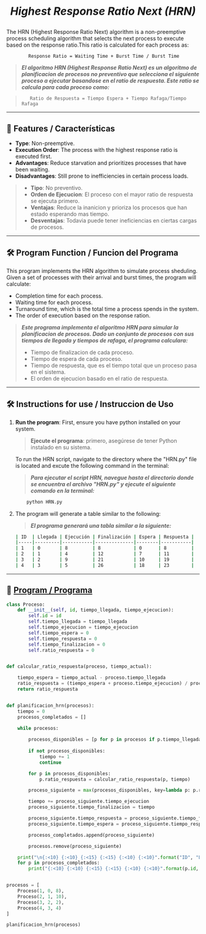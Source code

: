 <h1 align="center">

_Highest Response Ratio Next (HRN)_

</h1>


The HRN (Highest Response Ratio Next) algorithm is a non-preemptive process scheduling algorithm that selects the next process to execute based on the response ratio.This ratio is calculated for each process as:

            Response Ratio = Waiting Time + Burst Time / Burst Time

>***El algoritmo HRN (Highest Response Ratio Next) es un algoritmo de planificacion de procesos no preventivo que selecciona el siguiente proceso a ejecutar basandose en el ratio de respuesta. Este ratio se calcula para cada proceso como:***

>        Ratio de Respuesta = Tiempo Espera + Tiempo Rafaga/Tiempo Rafaga     

---

## 🌟 Features / Características
- **Type**: Non-preemptive.
- **Execution Order**: The process with the highest response ratio is executed first.
- **Advantages**: Reduce starvation and prioritizes processes that have been waiting.
- **Disadvantages**: Still prone to inefficiencies in certain process loads.

>- **Tipo**: No preventivo.
>- **Orden de Ejecucion**: El proceso con el mayor ratio de respuesta se ejecuta primero.
>- **Ventajas**: Reduce la inanicion y prioriza los procesos que han estado esperando mas tiempo.
>- **Desventajas**: Todavia puede tener ineficiencias en ciertas cargas de procesos.

---


## 🛠️ Program Function / Funcion del Programa
This program implements the HRN algorithm to simulate process sheduling. Given a set of processes with their arrival and burst times, the program will calculate:

- Completion time for each process.
- Waiting time for each process.
- Turnaround time, which is the total time a process spends in the system.
- The order of execution based on the response ration.

>***Este programa implementa el algoritmo HRN para simular la planificacion de procesos. Dado un conjunto de procesos con sus tiempos de llegada y tiempos de rafaga, el programa calculara:***
>- Tiempo de finalizacion de cada proceso.
>- Tiempo de espera de cada proceso.
>- Tiempo de respuesta, que es el tiempo total que un proceso pasa en el sistema.
>- El orden de ejecucion basado en el ratio de respuesta.

---

## 🛠️ Instructions for use / Instruccion de Uso

1. **Run the program**: First, ensure you have python installed on your system.
    >**Ejecute el programa**: primero, asegúrese de tener Python instalado en su sistema.    
    
    To run the HRN script, navigate to the directory where the "HRN.py" file is located and excute the following command in the terminal:
    >***Para ejecutar el script HRN, navegue hasta el directorio donde se encuentra el archivo "HRN.py" y ejecute el siguiente comando en la terminal:***

    ```bash
        python HRN.py
    ```
2. The program will generate a table similar to the following:
    >***El programa generará una tabla similar a la siguiente:***

    ```bash
    | ID  | Llegada | Ejecución | Finalización | Espera | Respuesta |
    |-----|---------|-----------|--------------|--------|-----------|
    | 1   | 0       | 8         | 8            | 0      | 8         |
    | 2   | 1       | 4         | 12           | 7      | 11        |
    | 3   | 2       | 9         | 21           | 10     | 19        |
    | 4   | 3       | 5         | 26           | 18     | 23        |
    ```

---

## 🧩 [Program / Programa](/SJF/SJF.py)

```python
class Proceso:
    def __init__(self, id, tiempo_llegada, tiempo_ejecucion):
        self.id = id                        
        self.tiempo_llegada = tiempo_llegada  
        self.tiempo_ejecucion = tiempo_ejecucion  
        self.tiempo_espera = 0              
        self.tiempo_respuesta = 0           
        self.tiempo_finalizacion = 0        
        self.ratio_respuesta = 0            


def calcular_ratio_respuesta(proceso, tiempo_actual):

    tiempo_espera = tiempo_actual - proceso.tiempo_llegada
    ratio_respuesta = (tiempo_espera + proceso.tiempo_ejecucion) / proceso.tiempo_ejecucion
    return ratio_respuesta


def planificacion_hrn(procesos):
    tiempo = 0  
    procesos_completados = []  

    while procesos:
     
        procesos_disponibles = [p for p in procesos if p.tiempo_llegada <= tiempo]
        
        if not procesos_disponibles:
            tiempo += 1
            continue

        for p in procesos_disponibles:
            p.ratio_respuesta = calcular_ratio_respuesta(p, tiempo)

        proceso_siguiente = max(procesos_disponibles, key=lambda p: p.ratio_respuesta)

        tiempo += proceso_siguiente.tiempo_ejecucion
        proceso_siguiente.tiempo_finalizacion = tiempo

        proceso_siguiente.tiempo_respuesta = proceso_siguiente.tiempo_finalizacion - proceso_siguiente.tiempo_llegada
        proceso_siguiente.tiempo_espera = proceso_siguiente.tiempo_respuesta - proceso_siguiente.tiempo_ejecucion

        procesos_completados.append(proceso_siguiente)

        procesos.remove(proceso_siguiente)

    print("\n{:<10} {:<10} {:<15} {:<15} {:<10} {:<10}".format("ID", "Llegada", "Ejecución", "Finalización", "Espera", "Respuesta"))
    for p in procesos_completados:
        print("{:<10} {:<10} {:<15} {:<15} {:<10} {:<10}".format(p.id, p.tiempo_llegada, p.tiempo_ejecucion, p.tiempo_finalizacion, p.tiempo_espera, p.tiempo_respuesta))


procesos = [
    Proceso(1, 0, 8), 
    Proceso(2, 1, 10),  
    Proceso(3, 2, 2),  
    Proceso(4, 3, 4)   
]

planificacion_hrn(procesos)
```
